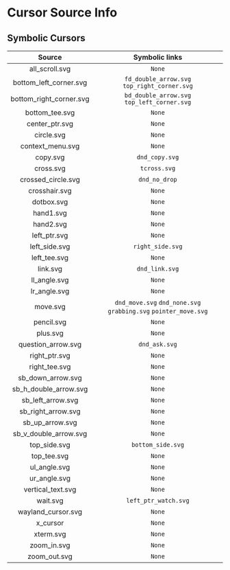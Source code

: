 # Cursor Source Info

## Symbolic Cursors

|         Source          |                         Symbolic links                          |
| :---------------------: | :-------------------------------------------------------------: |
|     all_scroll.svg      |                             `None`                              |
| bottom_left_corner.svg  |          `fd_double_arrow.svg` `top_right_corner.svg`           |
| bottom_right_corner.svg |           `bd_double_arrow.svg` `top_left_corner.svg`           |
|     bottom_tee.svg      |                             `None`                              |
|     center_ptr.svg      |                             `None`                              |
|       circle.svg        |                             `None`                              |
|    context_menu.svg     |                             `None`                              |
|        copy.svg         |                         `dnd_copy.svg`                          |
|        cross.svg        |                          `tcross.svg`                           |
|   crossed_circle.svg    |                          `dnd_no_drop`                          |
|      crosshair.svg      |                             `None`                              |
|       dotbox.svg        |                             `None`                              |
|        hand1.svg        |                             `None`                              |
|        hand2.svg        |                             `None`                              |
|      left_ptr.svg       |                             `None`                              |
|      left_side.svg      |                        `right_side.svg`                         |
|      left_tee.svg       |                             `None`                              |
|        link.svg         |                         `dnd_link.svg`                          |
|      ll_angle.svg       |                             `None`                              |
|      lr_angle.svg       |                             `None`                              |
|        move.svg         | `dnd_move.svg` `dnd_none.svg` `grabbing.svg` `pointer_move.svg` |
|       pencil.svg        |                             `None`                              |
|        plus.svg         |                             `None`                              |
|   question_arrow.svg    |                          `dnd_ask.svg`                          |
|      right_ptr.svg      |                             `None`                              |
|      right_tee.svg      |                             `None`                              |
|    sb_down_arrow.svg    |                             `None`                              |
|  sb_h_double_arrow.svg  |                             `None`                              |
|    sb_left_arrow.svg    |                             `None`                              |
|   sb_right_arrow.svg    |                             `None`                              |
|     sb_up_arrow.svg     |                             `None`                              |
|  sb_v_double_arrow.svg  |                             `None`                              |
|      top_side.svg       |                        `bottom_side.svg`                        |
|       top_tee.svg       |                             `None`                              |
|      ul_angle.svg       |                             `None`                              |
|      ur_angle.svg       |                             `None`                              |
|    vertical_text.svg    |                             `None`                              |
|        wait.svg         |                      `left_ptr_watch.svg`                       |
|   wayland_cursor.svg    |                             `None`                              |
|        x_cursor         |                             `None`                              |
|        xterm.svg        |                             `None`                              |
|       zoom_in.svg       |                             `None`                              |
|      zoom_out.svg       |                             `None`                              |
